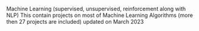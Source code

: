 Machine Learning (supervised, unsupervised, reinforcement along with NLP)
This contain projects on most of Machine Learning Algorithms (more then 27 projects are included)
updated on March 2023
